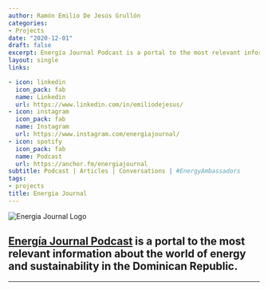 ```yaml
---
author: Ramón Emilio De Jesús Grullón
categories:
- Projects
date: "2020-12-01"
draft: false
excerpt: Energía Journal Podcast is a portal to the most relevant information about the world of energy and sustainability in the Dominican Republic.
layout: single
links:

- icon: linkedin
  icon_pack: fab
  name: Linkedin
  url: https://www.linkedin.com/in/emiliodejesus/
- icon: instagram
  icon_pack: fab
  name: Instagram
  url: https://www.instagram.com/energiajournal/
- icon: spotify
  icon_pack: fab
  name: Podcast
  url: https://anchor.fm/energiajournal
subtitle: Podcast | Articles | Conversations | #EnergyAmbassadors
tags:
- projects
title: Energia Journal
---
```


![Energia Journal Logo](EJlogo.png)

## [Energía Journal Podcast](https://anchor.fm/energiajournal) is a portal to the most relevant information about the world of energy and sustainability in the Dominican Republic. 

---


